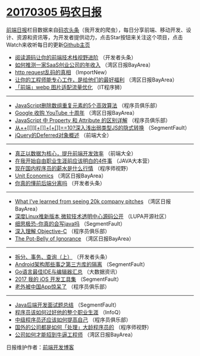 # [20170305 码农日报](05.md)

[前端日报](https://qdkfweb.cn/c/news)栏目数据来自[码农头条](https://toutiao.qdkfweb.cn/)（我开发的爬虫），每日分享前端、移动开发、设计、资源和资讯等，为开发者提供动力，点击Star按钮来关注这个项目，点击Watch来收听每日的更新[Github主页](https://github.com/kujian/frontendDaily)
* [阅读源码让你的前端技术栈视野进阶](https://toutiao.qdkfweb.cn/28818.html) （开发者头条）
* [如何推测一家SaaS创业公司的年收入](https://toutiao.qdkfweb.cn/28749.html) （湾区日报BayArea）
* [http request乱码的真相](https://toutiao.qdkfweb.cn/28778.html) （ImportNew）
* [让你的工程师能专心工作，是给他们的最好福利](https://toutiao.qdkfweb.cn/28750.html) （湾区日报BayArea）
* [「前端」webp 图片适配流量优化](https://toutiao.qdkfweb.cn/28861.html) （IT程序狮）

***
* [JavaScript删除数组重复元素的5个高效算法](https://toutiao.qdkfweb.cn/28807.html) （程序员俱乐部）
* [Google 收购 YouTube 十周年](https://toutiao.qdkfweb.cn/28751.html) （湾区日报BayArea）
* [JavaScript 中 Property 和 Attribute 的区别详解](https://toutiao.qdkfweb.cn/28809.html) （程序员俱乐部）
* [从++[[]][+[]]+[+[]]==10?深入浅出弱类型JS的隐式转换](https://toutiao.qdkfweb.cn/28841.html) （SegmentFault）
* [jQuery的Deferred对象概述](https://toutiao.qdkfweb.cn/28790.html) （前端大全）

***
* [真正以数据为核心，提升前端开发效率](https://toutiao.qdkfweb.cn/28792.html) （前端大全）
* [在我开始自由职业生涯前应该明白的4件事](https://toutiao.qdkfweb.cn/28804.html) （JAVA大本营）
* [现在国内程序员的薪水是什么行情](https://toutiao.qdkfweb.cn/28849.html) （程序师视野）
* [Unit Economics](https://toutiao.qdkfweb.cn/28783.html) （湾区日报BayArea）
* [你真的懂前后端分离吗](https://toutiao.qdkfweb.cn/28815.html) （开发者头条）

***
* [What I’ve learned from seeing 20k company pitches](https://toutiao.qdkfweb.cn/28784.html) （湾区日报BayArea）
* [深度Linux推新版本 微软技术透明中心源码公开](https://toutiao.qdkfweb.cn/28795.html) （LUPA开源社区）
* [细思极恐-你真的会写java吗](https://toutiao.qdkfweb.cn/28837.html) （SegmentFault）
* [深入理解 Objective-C](https://toutiao.qdkfweb.cn/28806.html) （程序员俱乐部）
* [The Pot-Belly of Ignorance](https://toutiao.qdkfweb.cn/28785.html) （湾区日报BayArea）

***
* [拆分、事务、查询（上）](https://toutiao.qdkfweb.cn/28817.html) （开发者头条）
* [Android架构那些事之第三方库的隔离](https://toutiao.qdkfweb.cn/28838.html) （SegmentFault）
* [Go语言最佳IDE与编辑器汇总](https://toutiao.qdkfweb.cn/28852.html) （大数据资讯）
* [2017 我的 iOS 开发工具集](https://toutiao.qdkfweb.cn/28839.html) （SegmentFault）
* [老外被中国App惊呆了](https://toutiao.qdkfweb.cn/28808.html) （程序员俱乐部）

***
* [Java后端开发面试题总结](https://toutiao.qdkfweb.cn/28840.html) （SegmentFault）
* [程序员该如何过好他的整个职业生涯](https://toutiao.qdkfweb.cn/28777.html) （InfoQ）
* [中级程序员还应该如何提高自己](https://toutiao.qdkfweb.cn/28810.html) （程序员俱乐部）
* [国外的公司都是如何「处理」大龄程序员的](https://toutiao.qdkfweb.cn/28845.html) （程序师视野）
* [公司如何才能招到牛逼工程师](https://toutiao.qdkfweb.cn/28781.html) （湾区日报BayArea）

日报维护作者：[前端开发博客](https://qdkfweb.cn/) 